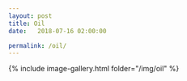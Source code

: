 ```yaml
---
layout: post
title: Oil
date:   2018-07-16 02:00:00

permalink: /oil/
---
```

{% include image-gallery.html folder="/img/oil" %}
